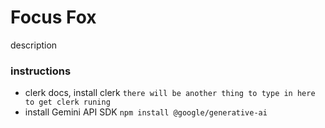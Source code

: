 # Focus Fox
description 

### instructions 
- clerk docs, install clerk
`there will be another thing to type in here to get clerk runing`
- install Gemini API SDK
`npm install @google/generative-ai`
